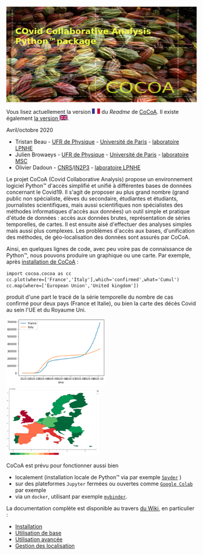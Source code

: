 ![CoCoA Logo](/misc/cocoa_640_320.png)

Vous lisez actuellement la version <img src="/misc/FR.png" height="14px" alt="UK flag" /> du *Readme* de <a href="https://github.com/tjbtjbtjb/CoCoA">CoCoA</a>. Il existe également <a href="README.md">la version <img src="/misc/UK.png" height="14px" alt="FR flag" /></a>.

Avril/octobre 2020

* Tristan Beau - [UFR de Physique](https://physique.u-paris.fr/) - [Université de Paris](http://u-paris.fr) - [laboratoire LPNHE](http://lpnhe.in2p3.fr/)
* Julien Browaeys - [UFR de Physique](https://physique.u-paris.fr/) - [Université de Paris](http://u-paris.fr) - [laboratoire MSC](http://www.msc.univ-paris-diderot.fr/)
* Olivier Dadoun - [CNRS](http://cnrs.fr)/[IN2P3](http://www.in2p3.fr) - [laboratoire LPNHE](http://lpnhe.in2p3.fr/)

Le projet CoCoA (Covid Collaborative Analysis) propose un environnement logiciel Python™ d'accès simplifié et unifié à différentes bases de données concernant le Covid19. Il s'agit de proposer au plus grand nombre (grand public non spécialiste, élèves du secondaire, étudiantes et étudiants, journalistes scientifiques, mais aussi scientifiques non spécialistes des méthodes informatiques d'accès aux données) un outil simple et pratique d'étude de données : accès aux données brutes, représentation de séries temporelles, de cartes. Il est ensuite aisé d'effectuer des analyses simples mais aussi plus complexes. Les problèmes d'accès aux bases, d'unification des méthodes, de géo-localisation des données sont assurés par CoCoA. 

Ainsi, en quelques lignes de code, avec peu voire pas de connaissance de Python™, nous pouvons produire un graphique ou une carte. Par exemple, après [installation de CoCoA](https://github.com/tjbtjbtjb/CoCoA/wiki/FR:Install) :

```
import cocoa.cocoa as cc
cc.plot(where=['France','Italy'],which='confirmed',what='Cumul')
cc.map(where=['European Union','United kingdom'])
```

produit d'une part le tracé de la série temporelle du nombre de cas confirmé pour deux pays (France et Italie), ou bien la carte des décès Covid au sein l'UE et du Royaume Uni. 

<img src="/misc/cocoa_plot_example.png" height="180px"/> <img src="/misc/cocoa_map_example.png" height="180px" />

CoCoA est prévu pour fonctionner aussi bien 
- localement (installation locale de Python™ via par exemple [`Spyder`](https://www.spyder-ide.org/) )
- sur des plateformes `Jupyter` fermées ou ouvertes comme [`Google Colab`](https://colab.research.google.com/) par exemple
- via un `docker`, utilisant par exemple [`mybinder`](https://mybinder.org/).

La documentation complète est disponible au travers [du Wiki](https://github.com/tjbtjbtjb/CoCoA/wiki/FR:Home), en particulier :
- [Installation](https://github.com/tjbtjbtjb/CoCoA/wiki/FR:Install)
- [Utilisation de base](https://github.com/tjbtjbtjb/CoCoA/wiki/FR:Basics)
- [Utilisation avancée](https://github.com/tjbtjbtjb/CoCoA/wiki/FR:AdvancedUsage)
- [Gestion des localisation](https://github.com/tjbtjbtjb/CoCoA/wiki/FR:Geo)
